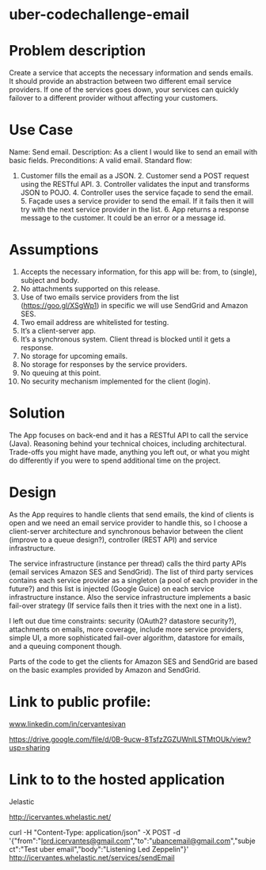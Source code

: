 # uber-codechallenge-email

# Problem description
Create a service that accepts the necessary information and sends emails. It should provide an abstraction between two different email service providers. If one of the services goes down, your services can quickly failover to a different provider without affecting your customers.

# Use Case
Name: Send email.
Description: As a client I would like to send an email with basic fields.
Preconditions: A valid email.
Standard flow: 
1. Customer fills the email as a JSON.
	2. Customer send a POST request using the RESTful API.
	3. Controller validates the input and transforms JSON to POJO.
	4. Controller uses the service façade to send the email.
	5. Façade uses a service provider to send the email. If it fails then it will try with the next service provider in the list.
	6. App returns a response message to the customer. It could be an error or a message id.

# Assumptions
1. Accepts the necessary information, for this app will be: from, to (single), subject and body.
2. No attachments supported on this release.
3. Use of two emails service providers from the list (https://goo.gl/XSgWp1) in specific we will use SendGrid and Amazon SES.
4. Two email address are whitelisted for testing.
5. It’s a client-server app.
6. It’s a synchronous system. Client thread is blocked until it gets a response.
7. No storage for upcoming emails.
8. No storage for responses by the service providers.
9. No queuing at this point.
10. No security mechanism implemented for the client (login). 

# Solution 
The App focuses on back-end and it has a RESTful API to call the service (Java).
Reasoning behind your technical choices, including architectural. Trade-offs you might have made, anything you left out, or what you might do differently if you were to spend additional time on the project.

# Design
As the App requires to handle clients that send emails, the kind of clients is open and we need an email service provider to handle this, so I choose a client-server architecture and synchronous behavior between the client (improve to a queue design?), controller (REST API) and service infrastructure. 

The service infrastructure (instance per thread) calls the third party APIs (email services Amazon SES and SendGrid). The list of third party services contains each service provider as a singleton (a pool of each provider in the future?) and this list is injected (Google Guice) on each service infrastructure instance. Also the service infrastructure implements a basic fail-over strategy (If service fails then it tries with the next one in a list).  

I left out due time constraints: security (OAuth2? datastore security?), attachments on emails, more coverage, include more service providers, simple UI, a more sophisticated fail-over algorithm, datastore for emails, and a queuing component though.

Parts of the code to get the clients for Amazon SES and SendGrid are based on the basic examples provided by Amazon and SendGrid.

# Link to public profile:

www.linkedin.com/in/cervantesivan

https://drive.google.com/file/d/0B-9ucw-8TsfzZGZUWnlLSTMtOUk/view?usp=sharing

# Link to to the hosted application

Jelastic

http://icervantes.whelastic.net/

curl -H "Content-Type: application/json" -X POST -d '{"from":"lord.icervantes@gmail.com","to":"ubancemail@gmail.com","subject":"Test uber email","body":"Listening Led Zeppelin"}' http://icervantes.whelastic.net/services/sendEmail
